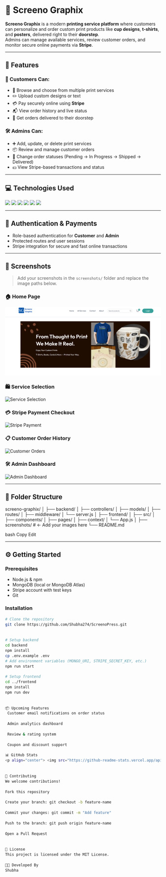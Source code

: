 # 🎨 Screeno Graphix

**Screeno Graphix** is a modern **printing service platform** where customers can personalize and order custom print products like **cup designs**, **t-shirts**, and **posters**, delivered right to their **doorstep**.  
Admins can manage available services, review customer orders, and monitor secure online payments via **Stripe**.

---

## 🌟 Features

### 👤 Customers Can:
- 🛒 Browse and choose from multiple print services
- ✏️ Upload custom designs or text
- 💳 Pay securely online using **Stripe**
- 📬 View order history and live status
- 🚚 Get orders delivered to their doorstep

### 🛠️ Admins Can:
- ➕ Add, update, or delete print services
- 📦 Review and manage customer orders
- 🔁 Change order statuses (Pending → In Progress → Shipped → Delivered)
- 💵 View Stripe-based transactions and status

---

## 💻 Technologies Used

<p>
  <img src="https://img.shields.io/badge/JavaScript-F7DF1E?style=for-the-badge&logo=javascript&logoColor=000" />
  <img src="https://img.shields.io/badge/React-61DAFB?style=for-the-badge&logo=react&logoColor=000" />
  <img src="https://img.shields.io/badge/Node.js-339933?style=for-the-badge&logo=node.js&logoColor=fff" />
  <img src="https://img.shields.io/badge/Express.js-000000?style=for-the-badge&logo=express&logoColor=fff" />
  <img src="https://img.shields.io/badge/MongoDB-47A248?style=for-the-badge&logo=mongodb&logoColor=fff" />
  <img src="https://img.shields.io/badge/Stripe-635BFF?style=for-the-badge&logo=stripe&logoColor=fff" />
</p>

---

## 🔐 Authentication & Payments

- Role-based authentication for **Customer** and **Admin**
- Protected routes and user sessions
- Stripe integration for secure and fast online transactions

---

## 📸 Screenshots

> Add your screenshots in the `screenshots/` folder and replace the image paths below.

### 🏠 Home Page  
![Home](./Screenshots/homepage1.png)

### 🛍️ Service Selection  
![Service Selection](./screenshots/service-selection.png)

### 💳 Stripe Payment Checkout  
![Stripe Payment](./screenshots/payment.png)

### 📋 Customer Order History  
![Customer Orders](./screenshots/customer-orders.png)

### 🛠️ Admin Dashboard  
![Admin Dashboard](./screenshots/admin-dashboard.png)

---

## 📁 Folder Structure

screeno-graphix/
│
├── backend/
│ ├── controllers/
│ ├── models/
│ ├── routes/
│ ├── middleware/
│ └── server.js
│
├── frontend/
│ ├── src/
│ ├── components/
│ ├── pages/
│ ├── context/
│ └── App.js
│
├── screenshots/ # <- Add your images here
└── README.md

bash
Copy
Edit

---

## ⚙️ Getting Started

### Prerequisites

- Node.js & npm
- MongoDB (local or MongoDB Atlas)
- Stripe account with test keys
- Git

### Installation

```bash
# Clone the repository
git clone https://github.com/Shubha274/ScreenoPress.git


# Setup backend
cd backend
npm install
cp .env.example .env
# Add environment variables (MONGO_URI, STRIPE_SECRET_KEY, etc.)
npm run start

# Setup frontend
cd ../frontend
npm install
npm run dev


📦 Upcoming Features
 Customer email notifications on order status

 Admin analytics dashboard

 Review & rating system

 Coupon and discount support

📊 GitHub Stats
<p align="center"> <img src="https://github-readme-stats.vercel.app/api?username=Shubha274&show_icons=true&theme=default" /> <img src="https://github-readme-stats.vercel.app/api/top-langs/?username=Shubha274&layout=compact" /> </p>


🤝 Contributing
We welcome contributions!

Fork this repository

Create your branch: git checkout -b feature-name

Commit your changes: git commit -m "Add feature"

Push to the branch: git push origin feature-name

Open a Pull Request


📄 License
This project is licensed under the MIT License.

👩‍💻 Developed By
Shubha
